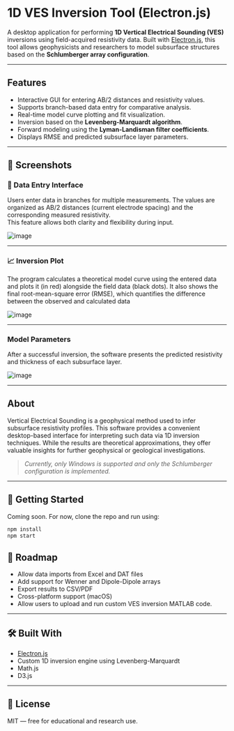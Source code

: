 # 1D VES Inversion Tool (Electron.js)

A desktop application for performing **1D Vertical Electrical Sounding (VES)** inversions using field-acquired resistivity data. Built with [Electron.js](https://www.electronjs.org/), this tool allows geophysicists and researchers to model subsurface structures based on the **Schlumberger array configuration**.

---

## Features

- Interactive GUI for entering AB/2 distances and resistivity values.
- Supports branch-based data entry for comparative analysis.
- Real-time model curve plotting and fit visualization.
- Inversion based on the **Levenberg-Marquardt algorithm**.
- Forward modeling using the **Lyman-Landisman filter coefficients**.
- Displays RMSE and predicted subsurface layer parameters.

---

## 📸 Screenshots

### 🧾 Data Entry Interface

Users enter data in branches for multiple measurements. The values are organized as AB/2 distances (current electrode spacing) and the corresponding measured resistivity.  
This feature allows both clarity and flexibility during input.

![image](https://github.com/user-attachments/assets/3d803fc8-0e7e-4738-91b4-cbb700a9f443)


---

### 📈 Inversion Plot

The program calculates a theoretical model curve using the entered data and plots it (in red) alongside the field data (black dots).
It also shows the final root-mean-square error (RMSE), which quantifies the difference between the observed and calculated data

![image](https://github.com/user-attachments/assets/40b9c9d0-c4e5-4e46-8365-06f218167136)


---

### Model Parameters

After a successful inversion, the software presents the predicted resistivity and thickness of each subsurface layer.  


![image](https://github.com/user-attachments/assets/b3867c8d-b3f8-4f20-ac49-f469643fcd53)


---

## About

Vertical Electrical Sounding is a geophysical method used to infer subsurface resistivity profiles. This software provides a convenient desktop-based interface for interpreting such data via 1D inversion techniques. While the results are theoretical approximations, they offer valuable insights for further geophysical or geological investigations.

>  *Currently, only Windows is supported and only the Schlumberger configuration is implemented.*

---

## 🚀 Getting Started

Coming soon. For now, clone the repo and run using:

```bash
npm install
npm start

```

## 📌 Roadmap

- Allow data imports from Excel and DAT files 
- Add support for Wenner and Dipole-Dipole arrays 
- Export results to CSV/PDF  
- Cross-platform support (macOS)  
- Allow users to upload and run custom VES inversion MATLAB code.

---

## 🛠️ Built With

- [Electron.js](https://www.electronjs.org/)
- Custom 1D inversion engine using Levenberg-Marquardt
- Math.js
- D3.js

---

## 📄 License

MIT — free for educational and research use.








